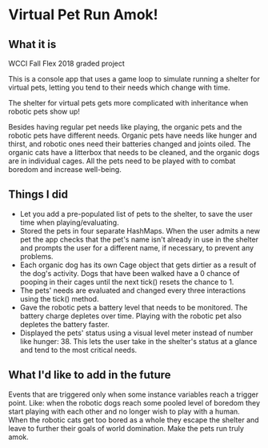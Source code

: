 # Virtual Pet Run Amok!

## What it is 
WCCI Fall Flex 2018 graded project

This is a console app that uses a game loop to simulate running a shelter for virtual pets, letting you tend to their needs which change with time.

The shelter for virtual pets gets more complicated with inheritance when robotic pets show up! 

Besides having regular pet needs like playing, the organic pets and the robotic pets have different needs. Organic pets have needs like hunger and thirst, and robotic ones need their batteries changed and joints oiled. The organic cats have a litterbox that needs to be cleaned, and the organic dogs are in individual cages. All the pets need to be played with to combat boredom and increase well-being.

## Things I did
- Let you add a pre-populated list of pets to the shelter, to save the user time when playing/evaluating.
- Stored the pets in four separate HashMaps. When the user admits a new pet the app checks that the pet's name isn't already in use in the shelter and prompts the user for a different name, if necessary, to prevent any problems.
- Each organic dog has its own Cage object that gets dirtier as a result of the dog's activity. Dogs that have been walked have a 0 chance of pooping in their cages until the next tick() resets the chance to 1.
- The pets' needs are evaluated and changed every three interactions using the tick() method.
- Gave the robotic pets a battery level that needs to be monitored. The battery charge depletes over time. Playing with the robotic pet also depletes the battery faster.
- Displayed the pets' status using a visual level meter instead of number like hunger: 38. This lets the user take in the shelter's status at a glance and tend to the most critical needs.

## What I'd like to add in the future
Events that are triggered only when some instance variables reach a trigger point. 
Like: when the robotic dogs reach some pooled level of boredom they start playing with each other and no longer wish to play with a human. When the robotic cats get too bored as a whole they escape the shelter and leave to further their goals of world domination. Make the pets run truly amok.
